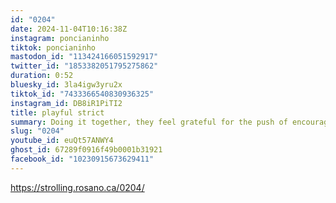 ```yaml
---
id: "0204"
date: 2024-11-04T10:16:38Z
instagram: poncianinho
tiktok: poncianinho
mastodon_id: "113424166051592917"
twitter_id: "1853382051795275862"
duration: 0:52
bluesky_id: 3la4igw3yru2x
tiktok_id: "7433366540830936325"
instagram_id: DB8iR1PiTI2
title: playful strict
summary: Doing it together, they feel grateful for the push of encouragement.
slug: "0204"
youtube_id: euQt57ANWY4
ghost_id: 67289f0916f49b0001b31921
facebook_id: "10230915673629411"
---
```

https://strolling.rosano.ca/0204/
